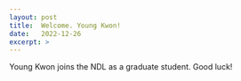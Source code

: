 ```yaml
---
layout: post
title:  Welcome. Young Kwon!
date:   2022-12-26
excerpt: > 
---
```

Young Kwon joins the NDL as a graduate student. Good luck!
